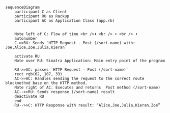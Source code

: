 ```mermaid
sequenceDiagram
    participant C as Client
    participant RU as Rackup
    participant AC as Application Class (app.rb)


    Note left of C: Flow of time <br />⬇ <br /> ⬇ <br /> ⬇ 
    autonumber
    C->>RU: Sends `HTTP Request - Post (/sort-name) with: Joe,Alice,Zoe,Julia,Kieran`
   
    activate RU
    Note over RU: Sinatra Application: Main entry point of the program
    
    RU->>AC: passes `HTTP Request - Post (/sort-name)`
    rect rgb(62, 107, 33)
    AC->>AC: Handles sending the request to the correct route blockmethod base on the HTTP method.
    Note right of AC: Executes and returns  Post method (/sort-name)
    AC-->>RU: Sends response (/sort-name) result
    deactivate RU
    end
    RU-->>C: HTTP Response with result: “Alice,Joe,Julia,Kieran,Zoe” 
    
```


<!-- 
This diagram shows how different parts of a computer program work together.
It shows the steps that happen when someone uses the program. 
In the specific case it is showing how a web application handles a request from a user. 

It starts with a request being made to the program (by someone visiting a website), 
then it goes to the main entry point of the program called "rackup", then it gets passed on to the "Application class" which is responsible for figuring out where to send the request. 

After that, it goes to the "route block" which carries out the specific tasks needed to complete the request and sends a response back to the user.


-->